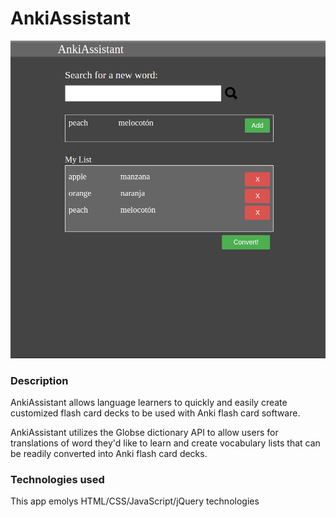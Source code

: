 # AnkiAssistant

![Screenshot](screenshot.png)

### Description
AnkiAssistant allows language learners to quickly and easily create customized flash card decks to be used with Anki flash card software.

AnkiAssistant utilizes the Globse dictionary API to allow users for translations of word they'd like to learn and create vocabulary lists that can be readily converted into Anki flash card decks.

### Technologies used
This app emolys HTML/CSS/JavaScript/jQuery technologies